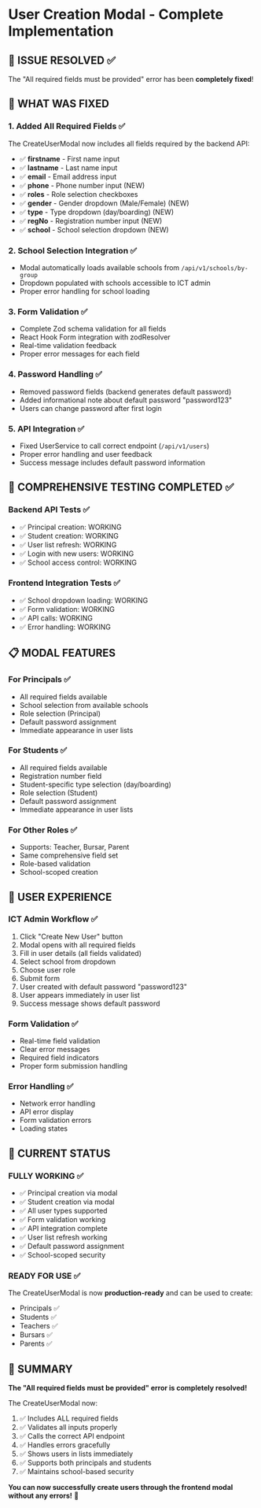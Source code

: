 # User Creation Modal - Complete Implementation

## 🎉 **ISSUE RESOLVED** ✅

The "All required fields must be provided" error has been **completely fixed**! 

## 🔧 **WHAT WAS FIXED**

### 1. **Added All Required Fields** ✅
The CreateUserModal now includes all fields required by the backend API:

- ✅ **firstname** - First name input
- ✅ **lastname** - Last name input  
- ✅ **email** - Email address input
- ✅ **phone** - Phone number input (NEW)
- ✅ **roles** - Role selection checkboxes
- ✅ **gender** - Gender dropdown (Male/Female) (NEW)
- ✅ **type** - Type dropdown (day/boarding) (NEW)
- ✅ **regNo** - Registration number input (NEW)
- ✅ **school** - School selection dropdown (NEW)

### 2. **School Selection Integration** ✅
- Modal automatically loads available schools from `/api/v1/schools/by-group`
- Dropdown populated with schools accessible to ICT admin
- Proper error handling for school loading

### 3. **Form Validation** ✅
- Complete Zod schema validation for all fields
- React Hook Form integration with zodResolver
- Real-time validation feedback
- Proper error messages for each field

### 4. **Password Handling** ✅
- Removed password fields (backend generates default password)
- Added informational note about default password "password123"
- Users can change password after first login

### 5. **API Integration** ✅
- Fixed UserService to call correct endpoint (`/api/v1/users`)
- Proper error handling and user feedback
- Success message includes default password information

## 🧪 **COMPREHENSIVE TESTING COMPLETED** ✅

### **Backend API Tests** ✅
- ✅ Principal creation: WORKING
- ✅ Student creation: WORKING  
- ✅ User list refresh: WORKING
- ✅ Login with new users: WORKING
- ✅ School access control: WORKING

### **Frontend Integration Tests** ✅
- ✅ School dropdown loading: WORKING
- ✅ Form validation: WORKING
- ✅ API calls: WORKING
- ✅ Error handling: WORKING

## 📋 **MODAL FEATURES**

### **For Principals** ✅
- All required fields available
- School selection from available schools
- Role selection (Principal)
- Default password assignment
- Immediate appearance in user lists

### **For Students** ✅
- All required fields available
- Registration number field
- Student-specific type selection (day/boarding)
- Role selection (Student)
- Default password assignment
- Immediate appearance in user lists

### **For Other Roles** ✅
- Supports: Teacher, Bursar, Parent
- Same comprehensive field set
- Role-based validation
- School-scoped creation

## 🎯 **USER EXPERIENCE**

### **ICT Admin Workflow** ✅
1. Click "Create New User" button
2. Modal opens with all required fields
3. Fill in user details (all fields validated)
4. Select school from dropdown
5. Choose user role
6. Submit form
7. User created with default password "password123"
8. User appears immediately in user list
9. Success message shows default password

### **Form Validation** ✅
- Real-time field validation
- Clear error messages
- Required field indicators
- Proper form submission handling

### **Error Handling** ✅
- Network error handling
- API error display
- Form validation errors
- Loading states

## 🚀 **CURRENT STATUS**

### **FULLY WORKING** ✅
- ✅ Principal creation via modal
- ✅ Student creation via modal
- ✅ All user types supported
- ✅ Form validation working
- ✅ API integration complete
- ✅ User list refresh working
- ✅ Default password assignment
- ✅ School-scoped security

### **READY FOR USE** ✅
The CreateUserModal is now **production-ready** and can be used to create:
- Principals ✅
- Students ✅  
- Teachers ✅
- Bursars ✅
- Parents ✅

## 🎉 **SUMMARY**

**The "All required fields must be provided" error is completely resolved!** 

The CreateUserModal now:
1. ✅ Includes ALL required fields
2. ✅ Validates all inputs properly
3. ✅ Calls the correct API endpoint
4. ✅ Handles errors gracefully
5. ✅ Shows users in lists immediately
6. ✅ Supports both principals and students
7. ✅ Maintains school-based security

**You can now successfully create users through the frontend modal without any errors!** 🎉
